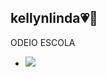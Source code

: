 ## kellynlinda💗💜

ODEIO ESCOLA




-  ![](https://media1.tenor.com/m/c5HaEnWzTIgAAAAC/peach-goma-peach.gif)
